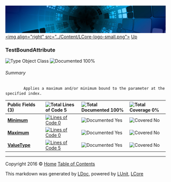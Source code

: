 ![](../Content/LCore-banner-small.png "")
[&lt;img align=&quot;right&quot; src=&quot;../Content/LCore-logo-small.png&quot;&gt;](../../README.md)
[Up](../L.md)

### TestBoundAttribute

![Type Object Class](http://b.repl.ca/v1/Type-Object%20Class-blue.png "") ![Documented 100%](http://b.repl.ca/v1/Documented-100%25-brightgreen.png "")




###### Summary

            Applies a maximum and/or minimum bound to the parameter at the specified index.
            

Public   Fields (3) |  | ![Total Lines of Code 5](http://b.repl.ca/v1/Total%20Lines%20of%20Code-5-blue.png "") | ![Total Documented 100%](http://b.repl.ca/v1/Total%20Documented-100%25-brightgreen.png "") | ![Total Coverage 0%](http://b.repl.ca/v1/Total%20Coverage-0%25-red.png "")
:---  | :---  | :---  | :---  | :--- 
**[Minimum](TestBoundAttribute_Minimum.md)** |  | [![Lines of Code 0](http://b.repl.ca/v1/Lines%20of%20Code-0-red.png "")](../LUnit/Attributes/TestBoundAttribute.cs#L) | ![Documented Yes](http://b.repl.ca/v1/Documented-Yes-brightgreen.png "") | ![Covered No](http://b.repl.ca/v1/Covered-No-red.png "")
**[Maximum](TestBoundAttribute_Maximum.md)** |  | [![Lines of Code 0](http://b.repl.ca/v1/Lines%20of%20Code-0-red.png "")](../LUnit/Attributes/TestBoundAttribute.cs#L) | ![Documented Yes](http://b.repl.ca/v1/Documented-Yes-brightgreen.png "") | ![Covered No](http://b.repl.ca/v1/Covered-No-red.png "")
**[ValueType](TestBoundAttribute_ValueType.md)** |  | [![Lines of Code 5](http://b.repl.ca/v1/Lines%20of%20Code-5-blue.png "")](../LUnit/Attributes/TestBoundAttribute.cs#L28) | ![Documented Yes](http://b.repl.ca/v1/Documented-Yes-brightgreen.png "") | ![Covered No](http://b.repl.ca/v1/Covered-No-red.png "")




---

Copyright 2016 &copy; [Home](../../README.md) [Table of Contents](../../TableOfContents.md)

This markdown was generated by [LDoc](https://github.com/CodeSingularity/LDoc), powered by [LUnit](https://github.com/CodeSingularity/LUnit), [LCore](https://github.com/CodeSingularity/LCore)
